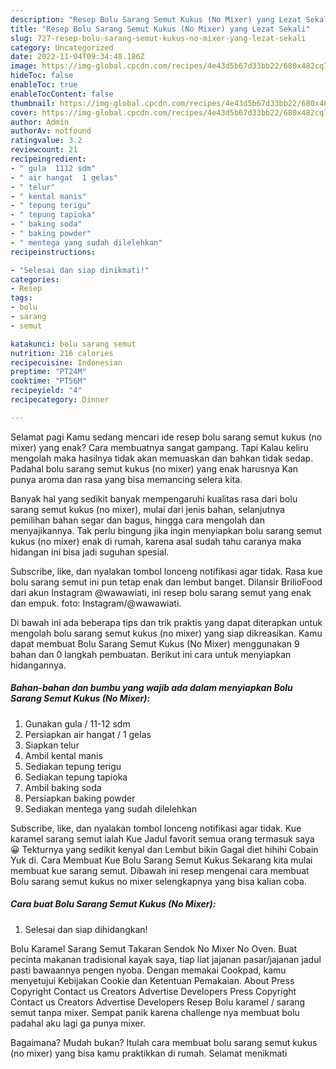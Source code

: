 ```yaml
---
description: "Resep Bolu Sarang Semut Kukus (No Mixer) yang Lezat Sekali"
title: "Resep Bolu Sarang Semut Kukus (No Mixer) yang Lezat Sekali"
slug: 727-resep-bolu-sarang-semut-kukus-no-mixer-yang-lezat-sekali
category: Uncategorized
date: 2022-11-04T09:34:48.186Z
image: https://img-global.cpcdn.com/recipes/4e43d5b67d33bb22/680x482cq70/bolu-sarang-semut-kukus-no-mixer-foto-resep-utama.jpg
hideToc: false
enableToc: true
enableTocContent: false
thumbnail: https://img-global.cpcdn.com/recipes/4e43d5b67d33bb22/680x482cq70/bolu-sarang-semut-kukus-no-mixer-foto-resep-utama.jpg
cover: https://img-global.cpcdn.com/recipes/4e43d5b67d33bb22/680x482cq70/bolu-sarang-semut-kukus-no-mixer-foto-resep-utama.jpg
author: Admin
authorAv: notfound
ratingvalue: 3.2
reviewcount: 21
recipeingredient:
- " gula  1112 sdm"
- " air hangat  1 gelas"
- " telur"
- " kental manis"
- " tepung terigu"
- " tepung tapioka"
- " baking soda"
- " baking powder"
- " mentega yang sudah dilelehkan"
recipeinstructions:

- "Selesai dan siap dinikmati!"
categories:
- Resep
tags:
- bolu
- sarang
- semut

katakunci: bolu sarang semut 
nutrition: 216 calories
recipecuisine: Indonesian
preptime: "PT24M"
cooktime: "PT56M"
recipeyield: "4"
recipecategory: Dinner

---
```



Selamat pagi Kamu sedang mencari ide resep bolu sarang semut kukus (no mixer) yang enak? Cara membuatnya sangat gampang. Tapi Kalau keliru mengolah maka hasilnya tidak akan memuaskan dan bahkan tidak sedap. Padahal bolu sarang semut kukus (no mixer) yang enak harusnya Kan punya aroma dan rasa yang bisa memancing selera kita.


Banyak hal yang sedikit banyak mempengaruhi kualitas rasa dari bolu sarang semut kukus (no mixer), mulai dari jenis bahan, selanjutnya pemilihan bahan segar dan bagus, hingga cara mengolah dan menyajikannya. Tak perlu bingung jika ingin menyiapkan bolu sarang semut kukus (no mixer) enak di rumah, karena asal sudah tahu caranya maka hidangan ini bisa jadi suguhan spesial.

Subscribe, like, dan nyalakan tombol lonceng notifikasi agar tidak. Rasa kue bolu sarang semut ini pun tetap enak dan lembut banget. Dilansir BrilioFood dari akun Instagram @wawawiati, ini resep bolu sarang semut yang enak dan empuk. foto: Instagram/@wawawiati.


Di bawah ini ada beberapa tips dan trik praktis yang dapat diterapkan untuk mengolah bolu sarang semut kukus (no mixer) yang siap dikreasikan. Kamu dapat membuat Bolu Sarang Semut Kukus (No Mixer) menggunakan 9 bahan dan 0 langkah pembuatan. Berikut ini cara untuk menyiapkan hidangannya.

<!--inarticleads1-->

##### Bahan-bahan dan bumbu yang wajib ada dalam menyiapkan Bolu Sarang Semut Kukus (No Mixer):

1. Gunakan  gula / 11-12 sdm
1. Persiapkan  air hangat / 1 gelas
1. Siapkan  telur
1. Ambil  kental manis
1. Sediakan  tepung terigu
1. Sediakan  tepung tapioka
1. Ambil  baking soda
1. Persiapkan  baking powder
1. Sediakan  mentega yang sudah dilelehkan


Subscribe, like, dan nyalakan tombol lonceng notifikasi agar tidak. Kue karamel sarang semut ialah Kue Jadul favorit semua orang termasuk saya 😀 Tekturnya yang sedikit kenyal dan Lembut bikin Gagal diet hihihi Cobain Yuk di. Cara Membuat Kue Bolu Sarang Semut Kukus Sekarang kita mulai membuat kue sarang semut. Dibawah ini resep mengenai cara membuat Bolu sarang semut kukus no mixer selengkapnya yang bisa kalian coba. 

<!--inarticleads2-->

##### Cara buat Bolu Sarang Semut Kukus (No Mixer):


1. Selesai dan siap dihidangkan!

Bolu Karamel Sarang Semut Takaran Sendok No Mixer No Oven. Buat pecinta makanan tradisional kayak saya, tiap liat jajanan pasar/jajanan jadul pasti bawaannya pengen nyoba. Dengan memakai Cookpad, kamu menyetujui Kebijakan Cookie dan Ketentuan Pemakaian. About Press Copyright Contact us Creators Advertise Developers Press Copyright Contact us Creators Advertise Developers Resep Bolu karamel / sarang semut tanpa mixer. Sempat panik karena challenge nya membuat bolu padahal aku lagi ga punya mixer. 

Bagaimana? Mudah bukan? Itulah cara membuat bolu sarang semut kukus (no mixer) yang bisa kamu praktikkan di rumah. Selamat menikmati
